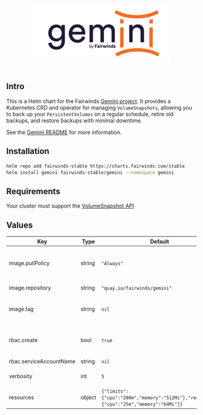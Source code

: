 <div align="center">
<a href="https://github.com/FairwindsOps/gemini"><img src="logo.png" height="150" alt="Gemini" style="padding-bottom: 20px" /></a>
<br>
</div>

## Intro

This is a Helm chart for the Fairwinds
[Gemini project](https://github.com/FairwindsOps/gemini).
It provides a Kubernetes CRD and operator for managing `VolumeSnapshots`, allowing you
to back up your `PersistentVolumes` on a regular schedule, retire old backups, and restore
backups with minimal downtime.

See the [Gemini README](https://github.com/FairwindsOps/gemini) for more information.

## Installation
```bash
helm repo add fairwinds-stable https://charts.fairwinds.com/stable
helm install gemini fairwinds-stable/gemini --namespace gemini
```
## Requirements

Your cluster must support the [VolumeSnapshot API](https://kubernetes.io/docs/concepts/storage/volume-snapshots/)

## Values

| Key | Type | Default | Description |
|-----|------|---------|-------------|
| image.pullPolicy | string | `"Always"` | imagePullPolicy - Highly recommended to leave this as `Always` |
| image.repository | string | `"quay.io/fairwinds/gemini"` | Repository for the gemini image |
| image.tag | string | `nil` | The gemini image tag to use. Defaults to .Chart.appVersion |
| rbac.create | bool | `true` | If true, create a new ServiceAccount and attach permissions |
| rbac.serviceAccountName | string | `nil` |  |
| verbosity | int | `5` | How verbose the controller logs should be |
| resources | object | `{"limits":{"cpu":"200m","memory":"512Mi"},"requests":{"cpu":"25m","memory":"64Mi"}}` | The resources block for the controller pods |
